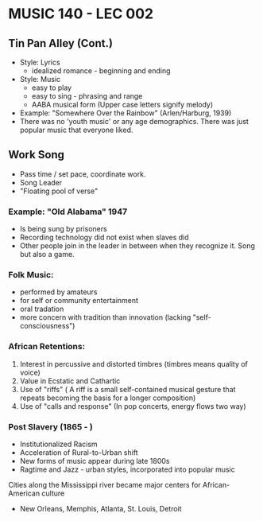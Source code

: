 # MUSIC 140 - LEC 002

## Tin Pan Alley (Cont.)
- Style: Lyrics
  - idealized romance - beginning and ending
- Style: Music
  - easy to play
  - easy to sing - phrasing and range
  - AABA musical form (Upper case letters signify melody)
- Example: "Somewhere Over the Rainbow" (Arlen/Harburg, 1939)
- There was no 'youth music' or any age demographics. There was just popular music that everyone liked.

## Work Song
- Pass time / set pace, coordinate work.
- Song Leader
- "Floating pool of verse"

### Example: "Old Alabama" 1947
- Is being sung by prisoners
- Recording technology did not exist when slaves did
- Other people join in the leader in between when they recognize it. Song but also a game.

### Folk Music:
- performed by amateurs
- for self or community entertainment
- oral tradation
- more concern with tradition than innovation (lacking "self-consciousness")

### African Retentions:

 1. Interest in percussive and distorted timbres (timbres means quality of voice)
 2. Value in Ecstatic and Cathartic
 3. Use of "riffs" ( A riff is a small self-contained musical gesture that repeats becoming the basis for a longer composition)
 4. Use of "calls and response" (In pop concerts, energy flows two way)

### Post Slavery (1865 - )
- Institutionalized Racism
- Acceleration of Rural-to-Urban shift
- New forms of music appear during late 1800s
- Ragtime and Jazz - urban styles, incorporated into popular music

Cities along the Mississippi river became major centers for African-American culture
- New Orleans, Memphis, Atlanta, St. Louis, Detroit 
<!--stackedit_data:
eyJoaXN0b3J5IjpbLTEwNTkxMjk3MDEsODY0NzAyNjQsNTI1Mj
Q5MDk2LDE2MDgwNzgxMjYsMzQ0NjQ4OTMsLTEzNjgwNjg0NDcs
LTEzNjgwNjg0NDcsLTEyMTU2Mjg0OSwtMzQ2MjcxMTExLDM2Nj
A4MzI5NiwyNzk1NTU1MzQsNTAzNjg5NDY5XX0=
-->